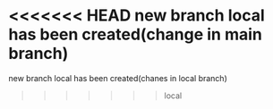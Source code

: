 <<<<<<< HEAD
new branch local has been created(change in main branch)
=======
new branch local has been created(chanes in local branch)
>>>>>>> local
